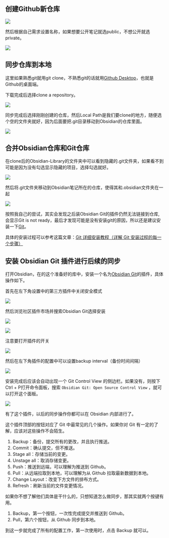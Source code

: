 ## 创建Github新仓库

![](https://raw.githubusercontent.com/xiansakana/IMG-BED/main/202309092235458.png)

然后根据自己需求设置名称，如果想要公开笔记就选public，不想公开就选private。

![](https://raw.githubusercontent.com/xiansakana/IMG-BED/main/202309092237808.png)

## 同步仓库到本地

这里如果熟悉git就用git clone，不熟悉git的话就用[Github Desktop](https://desktop.github.com/)，也就是Github的桌面端。

下载完成后选择clone a repository。

![](https://raw.githubusercontent.com/xiansakana/IMG-BED/main/202309092247855.png)

同步完成后选择刚刚创建的仓库，然后Local Path是我们要clone的地方，随便选个空的文件夹就好，因为后面要把.git目录移动到Obsidian的仓库里面。

![](https://raw.githubusercontent.com/xiansakana/IMG-BED/main/202309092250928.png)

## 合并Obsidian仓库和Git仓库


在clone后的Obsidian-Library的文件夹中可以看到隐藏的.git文件夹，如果看不到可能是因为没有勾选显示隐藏的项目，选择勾选就好。

![](https://raw.githubusercontent.com/xiansakana/IMG-BED/main/202309092256350.png)

然后将.git文件夹移动到Obsidian笔记所在的仓库，使得其和.obsidian文件夹在一起

![](https://raw.githubusercontent.com/xiansakana/IMG-BED/main/202309092303503.png)

按照我自己的尝试，其实会发现之后装Obsidian Git的插件仍然无法链接到仓库,会显示Git is not ready，最后才发现可能是没有安装git的原因，所以还是建议安装一下[Git](https://gitforwindows.org/)。

具体的安装过程可以参考这篇文章：[Git 详细安装教程（详解 Git 安装过程的每一个步骤）](https://blog.csdn.net/mukes/article/details/115693833)

## 安装 Obsidian Git 插件进行后续的同步

打开Obsidian，在的这个准备好的库中，安装一个名为[Obsidian Git](https://github.com/denolehov/obsidian-git)的插件，具体操作如下。

首先在左下角设置中的第三方插件中关闭安全模式

![](https://raw.githubusercontent.com/xiansakana/IMG-BED/main/202309092316189.png)

然后浏览社区插件市场并搜索Obsidian Git选择安装

![](https://raw.githubusercontent.com/xiansakana/IMG-BED/main/202309092317339.png)

![](https://raw.githubusercontent.com/xiansakana/IMG-BED/main/202309092318185.png)

注意要打开插件的开关

![](https://raw.githubusercontent.com/xiansakana/IMG-BED/main/202309092320255.png)

然后在左下角插件的配置中可以设置backup interval（备份时间间隔）

![](https://raw.githubusercontent.com/xiansakana/IMG-BED/main/202309092321218.png)

安装完成后应该会自动出现一个 Git Control View 的侧边栏。如果没有，则按下 Ctrl + P打开命令面板，搜索 `Obsidian Git: Open Source Control View` ，就可以打开这个面板。

![](https://raw.githubusercontent.com/xiansakana/IMG-BED/main/202309092330291.png)

有了这个插件，以后的同步操作你都可以在 Obsidian 内部进行了。

这个插件顶部的按钮对应了 Git 中最常见的几个操作。如果你对 Git 有一定的了解，应该对这些操作不会陌生。

1. Backup：备份，提交所有的更改，并且执行推送。
2. Commit：确认提交，但不推送。
3. Stage all：存储当前的变更。
4. Unstage all：取消存储变更。
5. Push：推送到远端，可以理解为推送到 Github。
6. Pull：从远端拉取到本地，可以理解为从 Github 拉取最新数据到本地。
7. Change Layout：改变下方文件的排布方式。
8. Refresh：刷新当前的文件变更情况。

如果你不想了解他们具体是干什么的，只想知道怎么做同步，那其实就两个按键有用。

1. Backup，第一个按钮，一次性完成提交并推送到 Github。
2. Pull，第六个按钮，从 Github 同步到本地。

到这一步就完成了所有的配置工作，第一次使用时，点击 Backup 就可以。



